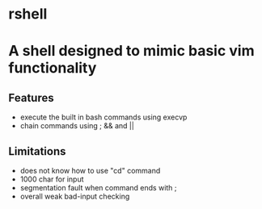 # rshell
A shell designed to mimic basic vim functionality
=================================================

Features
--------

* execute the built in bash commands using execvp
* chain commands using ; && and ||

Limitations
-----------

* does not know how to use "cd" command
* 1000 char for input
* segmentation fault when command ends with ;
* overall weak bad-input checking
